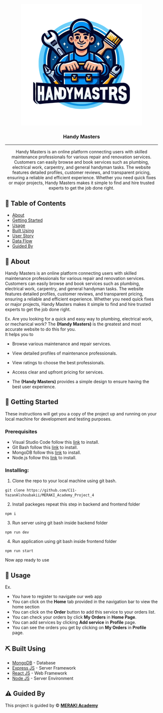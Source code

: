 <p align="center">
<a href="https://github.com/YazanAlshoubakii" target="_blank" rel="noopener noreferrer">
 <img width="400px" height="400px" src="/frontend/public/logo.png" alt="Project logo">
 </a>
</p>

<h3 align="center">Handy Masters
</h3>

---

<p align="center"> Handy Masters is an online platform connecting users with skilled maintenance professionals for various repair and renovation services. Customers can easily browse and book services such as plumbing, electrical work, carpentry, and general handyman tasks. The website features detailed profiles, customer reviews, and transparent pricing, ensuring a reliable and efficient experience. Whether you need quick fixes or major projects, Handy Masters makes it simple to find and hire trusted experts to get the job done right.
    <br> 
<!-- <a href=''>Demo</a>
    <br>  -->
</p>

## 📝 Table of Contents

- [About](#about)
- [Getting Started](#getting_started)
- [Usage](#usage)
- [Built Using](#built_using)
- [User Story](#user_story)
- [Data Flow](#data_flow)
- [Guided By](#guided_by)

## 🧐 About <a name = "about"></a>

Handy Masters is an online platform connecting users with skilled maintenance professionals for various repair and renovation services. Customers can easily browse and book services such as plumbing, electrical work, carpentry, and general handyman tasks. The website features detailed profiles, customer reviews, and transparent pricing, ensuring a reliable and efficient experience. Whether you need quick fixes or major projects, Handy Masters makes it simple to find and hire trusted experts to get the job done right.

Ex. Are you looking for a quick and easy way to plumbing, electrical work, or mechanical work? The **(Handy Masters)** is the greatest and most accurate website to do this for you. <br>
It helps you to

- Browse various maintenance and repair services.
- View detailed profiles of maintenance professionals.
- View ratings to choose the best professionals.
- Access clear and upfront pricing for services.

- The **(Handy Masters)** provides a simple design to ensure having the best user experience.

## 🏁 Getting Started <a name = "getting_started"></a>

These instructions will get you a copy of the project up and running on your local machine for development and testing purposes.

### Prerequisites

- Visual Studio Code follow this <a href='https://code.visualstudio.com/download'>link</a> to install.
- Git Bash follow this <a href='https://git-scm.com/downloads'>link</a> to install.
- MongoDB follow this <a href='https://www.mongodb.com/try/download/community'>link</a> to install.
- Node.js follow this <a href='https://nodejs.org/en/download/package-manager'>link</a> to install.

### Installing:

1. Clone the repo to your local machine using git bash.

```
git clone https://github.com/C11-YazanAlshoubakii/MERAKI_Academy_Project_4
```

2. Install packeges repeat this step in backend and frontend folder

```
npm i
```

3. Run server using git bash inside backend folder

```
npm run dev
```

4. Run application using git bash inside frontend folder

```
npm run start
```

Now app ready to use

## 🎈 Usage <a name="usage"></a>

Ex.

- You have to register to navigate our web app
- You can click on the **Home** tab provided in the navigation bar to view the home section
- You can click on the **Order** button to add this service to your orders list.
- You can check your orders by click **My Orders** in **Home Page**.
- You can add services by clicking **Add service** in **Profile** page.
- You can see the orders you get by clicking on **My Orders** in **Profile** page.

## ⛏️ Built Using <a name = "built_using"></a>

- [MongoDB](https://www.mongodb.com/) - Database
- [Express JS](https://expressjs.com/) - Server Framework
- [React JS](https://https://reactjs.org/) - Web Framework
- [Node JS](https://nodejs.org/en/) - Server Environment

## ⚠️ Guided By <a name = "guided_by"></a>

This project is guided by ©️ **[MERAKI Academy](https://www.meraki-academy.org)**

